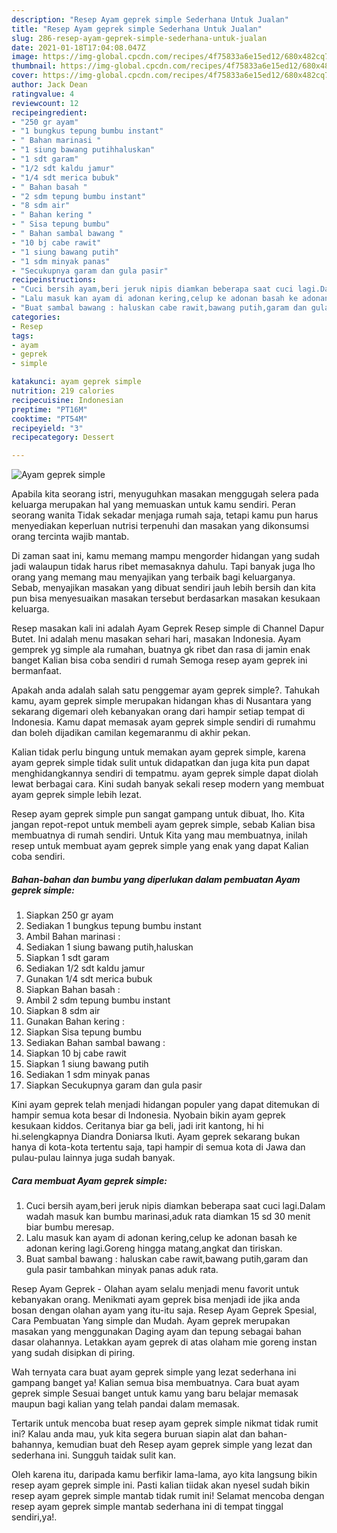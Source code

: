 ```yaml
---
description: "Resep Ayam geprek simple Sederhana Untuk Jualan"
title: "Resep Ayam geprek simple Sederhana Untuk Jualan"
slug: 286-resep-ayam-geprek-simple-sederhana-untuk-jualan
date: 2021-01-18T17:04:08.047Z
image: https://img-global.cpcdn.com/recipes/4f75833a6e15ed12/680x482cq70/ayam-geprek-simple-foto-resep-utama.jpg
thumbnail: https://img-global.cpcdn.com/recipes/4f75833a6e15ed12/680x482cq70/ayam-geprek-simple-foto-resep-utama.jpg
cover: https://img-global.cpcdn.com/recipes/4f75833a6e15ed12/680x482cq70/ayam-geprek-simple-foto-resep-utama.jpg
author: Jack Dean
ratingvalue: 4
reviewcount: 12
recipeingredient:
- "250 gr ayam"
- "1 bungkus tepung bumbu instant"
- " Bahan marinasi "
- "1 siung bawang putihhaluskan"
- "1 sdt garam"
- "1/2 sdt kaldu jamur"
- "1/4 sdt merica bubuk"
- " Bahan basah "
- "2 sdm tepung bumbu instant"
- "8 sdm air"
- " Bahan kering "
- " Sisa tepung bumbu"
- " Bahan sambal bawang "
- "10 bj cabe rawit"
- "1 siung bawang putih"
- "1 sdm minyak panas"
- "Secukupnya garam dan gula pasir"
recipeinstructions:
- "Cuci bersih ayam,beri jeruk nipis diamkan beberapa saat cuci lagi.Dalam wadah masuk kan bumbu marinasi,aduk rata diamkan 15 sd 30 menit biar bumbu meresap."
- "Lalu masuk kan ayam di adonan kering,celup ke adonan basah ke adonan kering lagi.Goreng hingga matang,angkat dan tiriskan."
- "Buat sambal bawang : haluskan cabe rawit,bawang putih,garam dan gula pasir tambahkan minyak panas aduk rata."
categories:
- Resep
tags:
- ayam
- geprek
- simple

katakunci: ayam geprek simple 
nutrition: 219 calories
recipecuisine: Indonesian
preptime: "PT16M"
cooktime: "PT54M"
recipeyield: "3"
recipecategory: Dessert

---
```



![Ayam geprek simple](https://img-global.cpcdn.com/recipes/4f75833a6e15ed12/680x482cq70/ayam-geprek-simple-foto-resep-utama.jpg)

Apabila kita seorang istri, menyuguhkan masakan menggugah selera pada keluarga merupakan hal yang memuaskan untuk kamu sendiri. Peran seorang  wanita Tidak sekadar menjaga rumah saja, tetapi kamu pun harus menyediakan keperluan nutrisi terpenuhi dan masakan yang dikonsumsi orang tercinta wajib mantab.

Di zaman  saat ini, kamu memang mampu mengorder hidangan yang sudah jadi walaupun tidak harus ribet memasaknya dahulu. Tapi banyak juga lho orang yang memang mau menyajikan yang terbaik bagi keluarganya. Sebab, menyajikan masakan yang dibuat sendiri jauh lebih bersih dan kita pun bisa menyesuaikan masakan tersebut berdasarkan masakan kesukaan keluarga. 

Resep masakan kali ini adalah Ayam Geprek Resep simple di Channel Dapur Butet. Ini adalah menu masakan sehari hari, masakan Indonesia. Ayam gemprek yg simple ala rumahan, buatnya gk ribet dan rasa di jamin enak banget Kalian bisa coba sendiri d rumah Semoga resep ayam geprek ini bermanfaat.

Apakah anda adalah salah satu penggemar ayam geprek simple?. Tahukah kamu, ayam geprek simple merupakan hidangan khas di Nusantara yang sekarang digemari oleh kebanyakan orang dari hampir setiap tempat di Indonesia. Kamu dapat memasak ayam geprek simple sendiri di rumahmu dan boleh dijadikan camilan kegemaranmu di akhir pekan.

Kalian tidak perlu bingung untuk memakan ayam geprek simple, karena ayam geprek simple tidak sulit untuk didapatkan dan juga kita pun dapat menghidangkannya sendiri di tempatmu. ayam geprek simple dapat diolah lewat berbagai cara. Kini sudah banyak sekali resep modern yang membuat ayam geprek simple lebih lezat.

Resep ayam geprek simple pun sangat gampang untuk dibuat, lho. Kita jangan repot-repot untuk membeli ayam geprek simple, sebab Kalian bisa membuatnya di rumah sendiri. Untuk Kita yang mau membuatnya, inilah resep untuk membuat ayam geprek simple yang enak yang dapat Kalian coba sendiri.

<!--inarticleads1-->

##### Bahan-bahan dan bumbu yang diperlukan dalam pembuatan Ayam geprek simple:

1. Siapkan 250 gr ayam
1. Sediakan 1 bungkus tepung bumbu instant
1. Ambil  Bahan marinasi :
1. Sediakan 1 siung bawang putih,haluskan
1. Siapkan 1 sdt garam
1. Sediakan 1/2 sdt kaldu jamur
1. Gunakan 1/4 sdt merica bubuk
1. Siapkan  Bahan basah :
1. Ambil 2 sdm tepung bumbu instant
1. Siapkan 8 sdm air
1. Gunakan  Bahan kering :
1. Siapkan  Sisa tepung bumbu
1. Sediakan  Bahan sambal bawang :
1. Siapkan 10 bj cabe rawit
1. Siapkan 1 siung bawang putih
1. Sediakan 1 sdm minyak panas
1. Siapkan Secukupnya garam dan gula pasir


Kini ayam geprek telah menjadi hidangan populer yang dapat ditemukan di hampir semua kota besar di Indonesia. Nyobain bikin ayam geprek kesukaan kiddos. Ceritanya biar ga beli, jadi irit kantong, hi hi hi.selengkapnya Diandra Doniarsa Ikuti. Ayam geprek sekarang bukan hanya di kota-kota tertentu saja, tapi hampir di semua kota di Jawa dan pulau-pulau lainnya juga sudah banyak. 

<!--inarticleads2-->

##### Cara membuat Ayam geprek simple:

1. Cuci bersih ayam,beri jeruk nipis diamkan beberapa saat cuci lagi.Dalam wadah masuk kan bumbu marinasi,aduk rata diamkan 15 sd 30 menit biar bumbu meresap.
1. Lalu masuk kan ayam di adonan kering,celup ke adonan basah ke adonan kering lagi.Goreng hingga matang,angkat dan tiriskan.
1. Buat sambal bawang : haluskan cabe rawit,bawang putih,garam dan gula pasir tambahkan minyak panas aduk rata.


Resep Ayam Geprek - Olahan ayam selalu menjadi menu favorit untuk kebanyakan orang. Menikmati ayam geprek bisa menjadi ide jika anda bosan dengan olahan ayam yang itu-itu saja. Resep Ayam Geprek Spesial, Cara Pembuatan Yang simple dan Mudah. Ayam geprek merupakan masakan yang menggunakan Daging ayam dan tepung sebagai bahan dasar olahannya. Letakkan ayam geprek di atas olaham mie goreng instan yang sudah disipkan di piring. 

Wah ternyata cara buat ayam geprek simple yang lezat sederhana ini gampang banget ya! Kalian semua bisa membuatnya. Cara buat ayam geprek simple Sesuai banget untuk kamu yang baru belajar memasak maupun bagi kalian yang telah pandai dalam memasak.

Tertarik untuk mencoba buat resep ayam geprek simple nikmat tidak rumit ini? Kalau anda mau, yuk kita segera buruan siapin alat dan bahan-bahannya, kemudian buat deh Resep ayam geprek simple yang lezat dan sederhana ini. Sungguh taidak sulit kan. 

Oleh karena itu, daripada kamu berfikir lama-lama, ayo kita langsung bikin resep ayam geprek simple ini. Pasti kalian tiidak akan nyesel sudah bikin resep ayam geprek simple mantab tidak rumit ini! Selamat mencoba dengan resep ayam geprek simple mantab sederhana ini di tempat tinggal sendiri,ya!.

